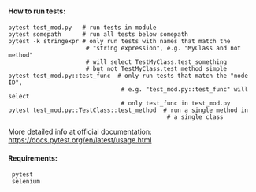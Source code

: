 #### How to run tests:
    pytest test_mod.py   # run tests in module
    pytest somepath      # run all tests below somepath
    pytest -k stringexpr # only run tests with names that match the
                          # "string expression", e.g. "MyClass and not method"
                          # will select TestMyClass.test_something
                          # but not TestMyClass.test_method_simple
    pytest test_mod.py::test_func  # only run tests that match the "node ID",
                                    # e.g. "test_mod.py::test_func" will select
                                    # only test_func in test_mod.py
    pytest test_mod.py::TestClass::test_method  # run a single method in
                                                 # a single class

   
More detailed info at official documentation: https://docs.pytest.org/en/latest/usage.html
    
#### Requirements:
     pytest
     selenium
